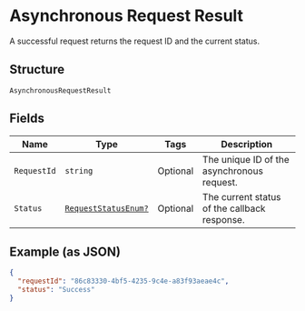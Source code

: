 
# Asynchronous Request Result

A successful request returns the request ID and the current status.

## Structure

`AsynchronousRequestResult`

## Fields

| Name | Type | Tags | Description |
|  --- | --- | --- | --- |
| `RequestId` | `string` | Optional | The unique ID of the asynchronous request. |
| `Status` | [`RequestStatusEnum?`](../../doc/models/request-status-enum.md) | Optional | The current status of the callback response. |

## Example (as JSON)

```json
{
  "requestId": "86c83330-4bf5-4235-9c4e-a83f93aeae4c",
  "status": "Success"
}
```

